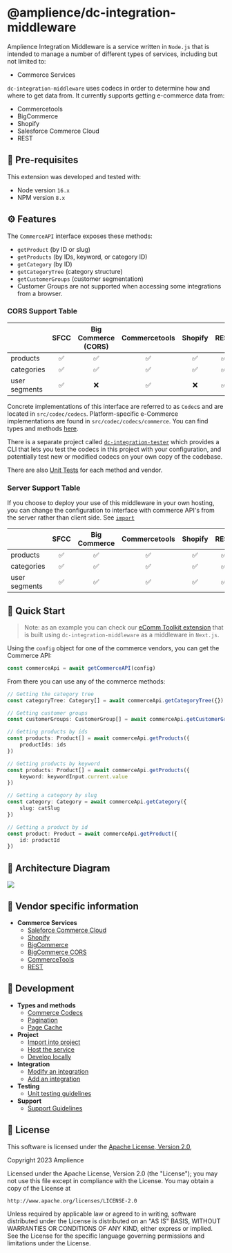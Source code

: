 # @amplience/dc-integration-middleware

Amplience Integration Middleware is a service written in `Node.js` that is intended to manage a number of different types of services, including but not limited to:

-   Commerce Services

`dc-integration-middleware` uses codecs in order to determine how and where to get data from. It currently supports getting e-commerce data from:

-   Commercetools
-   BigCommerce
-   Shopify
-   Salesforce Commerce Cloud
-   REST

## 📝 Pre-requisites

This extension was developed and tested with:

-   Node version `16.x`
-   NPM version `8.x`

## ⚙️ Features

The `CommerceAPI` interface exposes these methods:

-   `getProduct` (by ID or slug)
-   `getProducts` (by IDs, keyword, or category ID)
-   `getCategory` (by ID)
-   `getCategoryTree` (category structure)
-   `getCustomerGroups` (customer segmentation)
  - Customer Groups are not supported when accessing some integrations from a browser.

### CORS Support Table
|  |	SFCC | Big Commerce (CORS) | Commercetools | Shopify | REST |
| :--- | :---: | :---: | :---: | :---: | :---: |
| products | ✅ | ✅  | ✅  | ✅  | ✅  |
| categories | ✅  | ✅  | ✅  | ✅  | ✅  |
| user segments | ✅  | ❌ | ✅  | ❌ | ✅  |

Concrete implementations of this interface are referred to as `Codec`s and are located in `src/codec/codecs`. Platform-specific e-Commerce implementations are found in `src/codec/codecs/commerce`.
You can find types and methods [here](./docs/dev/commerce-codec.md).

There is a separate project called [`dc-integration-tester`](https://github.com/amplience/dc-integration-tester) which provides a CLI that lets you test the codecs in this project with your configuration, and potentially test new or modified codecs on your own copy of the codebase.

There are also [Unit Tests](./docs/dev/unit-testing.md) for each method and vendor.

### Server Support Table
If you choose to deploy your use of this middleware in your own hosting, you can change the configuration to interface with commerce API's from the server rather than client side. See [`import`](./docs/dev/import.md)

|  |	SFCC | Big Commerce | Commercetools | Shopify | REST |
| :--- | :---: | :---: | :---: | :---: | :---: |
| products | ✅ | ✅  | ✅  | ✅  | ✅  |
| categories | ✅  | ✅  | ✅  | ✅  | ✅  |
| user segments | ✅  | ✅  | ✅  | ✅  | ✅  |

## 🏁 Quick Start


> Note: as an example you can check our [eComm Toolkit extension](https://github.com/amplience/dc-extension-ecomm-toolkit) that is built using `dc-integration-middleware` as a middleware in `Next.js`.

Using the `config` object for one of the commerce vendors, you can get the Commerce API:

```typescript
const commerceApi = await getCommerceAPI(config)
```

From there you can use any of the commerce methods:

```typescript
// Getting the category tree
const categoryTree: Category[] = await commerceApi.getCategoryTree({})

// Getting customer groups
const customerGroups: CustomerGroup[] = await commerceApi.getCustomerGroups({})

// Getting products by ids
const products: Product[] = await commerceApi.getProducts({
    productIds: ids
})

// Getting products by keyword
const products: Product[] = await commerceApi.getProducts({
    keyword: keywordInput.current.value
})

// Getting a category by slug
const category: Category = await commerceApi.getCategory({
    slug: catSlug
})

// Getting a product by id
const product: Product = await commerceApi.getProduct({
    id: productId
})
```

## 📐 Architecture Diagram

![](./docs/media/architecture.png)

## 🏢 Vendor specific information

- **Commerce Services**
  - [Saleforce Commerce Cloud](./docs/vendor/commerce/sfcc.md)
  - [Shopify](./docs/vendor/commerce/shopify.md)
  - [BigCommerce](./docs/vendor/commerce/bigcommerce.md)
  - [BigCommerce CORS](./docs/vendor/commerce/bigcommerce-cors.md)
  - [CommerceTools](./docs/vendor/commerce/commercetools.md)
  - [REST](./docs/vendor/commerce/rest.md)

## 🧩 Development

- **Types and methods**
  - [Commerce Codecs](./docs/dev/commerce-codec.md)
  - [Pagination](./docs/dev/pagination.md)
  - [Page Cache](./docs/dev/page-cache.md)
- **Project**
  - [Import into project](./docs/dev/import.md)
  - [Host the service](./docs/dev/host.md)
  - [Develop locally](./docs/dev/develop-locally.md)
- **Integration**
  - [Modify an integration](./docs/dev/modify-integration.md)
  - [Add an integration](./docs/dev/add-integration.md)
- **Testing**
  - [Unit testing guidelines](./docs/dev/unit-testing.md)
- **Support**
  - [Support Guidelines](./docs/support.md)

## 📄 License

This software is licensed under the [Apache License, Version 2.0](http://www.apache.org/licenses/LICENSE-2.0),

Copyright 2023 Amplience

Licensed under the Apache License, Version 2.0 (the "License"); you may not use this file except in compliance with the License. You may obtain a copy of the License at

```
http://www.apache.org/licenses/LICENSE-2.0
```

Unless required by applicable law or agreed to in writing, software distributed under the License is distributed on an "AS IS" BASIS, WITHOUT WARRANTIES OR CONDITIONS OF ANY KIND, either express or implied. See the License for the specific language governing permissions and limitations under the License.
